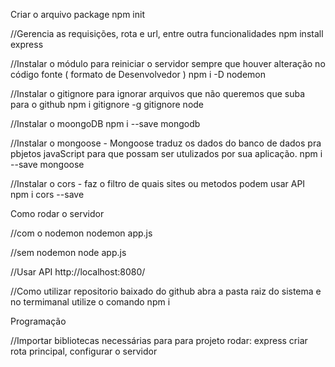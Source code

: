 Criar o arquivo package
npm init

//Gerencia as requisições, rota e url, entre outra funcionalidades
npm install express

//Instalar o módulo para reiniciar o servidor sempre que houver alteração no código fonte ( formato de Desenvolvedor )
npm i -D nodemon

//Instalar o gitignore para ignorar arquivos que não queremos que suba para o github
npm i gitignore -g
gitignore node

//Instalar o moongoDB 
npm i --save mongodb 

//Instalar o mongoose - Mongoose traduz os dados do banco de dados pra pbjetos javaScript para que possam ser utulizados por sua aplicação.
npm i --save mongoose

//Instalar o cors - faz o filtro de quais sites ou metodos podem usar API
npm i cors --save

Como rodar o servidor

//com o nodemon 
nodemon app.js

//sem nodemon
node app.js

//Usar API
http://localhost:8080/

//Como utilizar repositorio baixado do github
abra a pasta raiz do sistema e no termimanal utilize o comando npm i

Programação 

//Importar bibliotecas necessárias para para projeto rodar: express
criar rota principal, configurar o servidor
